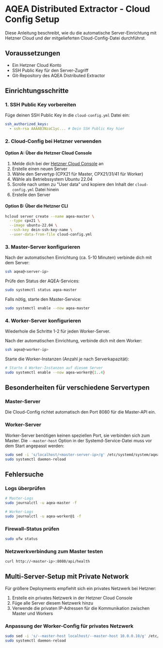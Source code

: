 # AQEA Distributed Extractor - Cloud Config Setup

Diese Anleitung beschreibt, wie du die automatische Server-Einrichtung mit Hetzner Cloud und der mitgelieferten Cloud-Config-Datei durchführst.

## Voraussetzungen

- Ein Hetzner Cloud Konto
- SSH Public Key für den Server-Zugriff
- Git-Repository des AQEA Distributed Extractor

## Einrichtungsschritte

### 1. SSH Public Key vorbereiten

Füge deinen SSH Public Key in die `cloud-config.yml` Datei ein:

```yaml
ssh_authorized_keys:
  - ssh-rsa AAAAB3NzaC1yc... # Dein SSH Public Key hier
```

### 2. Cloud-Config bei Hetzner verwenden

#### Option A: Über die Hetzner Cloud Console

1. Melde dich bei der [Hetzner Cloud Console](https://console.hetzner.cloud/) an
2. Erstelle einen neuen Server
3. Wähle den Servertyp (CPX21 für Master, CPX21/31/41 für Worker)
4. Wähle als Betriebssystem Ubuntu 22.04
5. Scrolle nach unten zu "User data" und kopiere den Inhalt der `cloud-config.yml` Datei hinein
6. Erstelle den Server

#### Option B: Über die Hetzner CLI

```bash
hcloud server create --name aqea-master \
  --type cpx21 \
  --image ubuntu-22.04 \
  --ssh-key dein-ssh-key-name \
  --user-data-from-file cloud-config.yml
```

### 3. Master-Server konfigurieren

Nach der automatischen Einrichtung (ca. 5-10 Minuten) verbinde dich mit dem Server:

```bash
ssh aqea@<server-ip>
```

Prüfe den Status der AQEA-Services:

```bash
sudo systemctl status aqea-master
```

Falls nötig, starte den Master-Service:

```bash
sudo systemctl enable --now aqea-master
```

### 4. Worker-Server konfigurieren

Wiederhole die Schritte 1-2 für jeden Worker-Server.

Nach der automatischen Einrichtung, verbinde dich mit dem Worker:

```bash
ssh aqea@<worker-ip>
```

Starte die Worker-Instanzen (Anzahl je nach Serverkapazität):

```bash
# Starte 4 Worker-Instanzen auf diesem Server
sudo systemctl enable --now aqea-worker@{1..4}
```

## Besonderheiten für verschiedene Servertypen

### Master-Server

Die Cloud-Config richtet automatisch den Port 8080 für die Master-API ein.

### Worker-Server

Worker-Server benötigen keinen speziellen Port, sie verbinden sich zum Master.
Die `--master-host` Option in der Systemd-Service-Datei muss vor dem Start angepasst werden:

```bash
sudo sed -i 's/localhost/<master-server-ip>/g' /etc/systemd/system/aqea-worker@.service
sudo systemctl daemon-reload
```

## Fehlersuche

### Logs überprüfen

```bash
# Master-Logs
sudo journalctl -u aqea-master -f

# Worker-Logs
sudo journalctl -u aqea-worker@1 -f
```

### Firewall-Status prüfen

```bash
sudo ufw status
```

### Netzwerkverbindung zum Master testen

```bash
curl http://<master-ip>:8080/api/health
```

## Multi-Server-Setup mit Private Network

Für größere Deployments empfiehlt sich ein privates Netzwerk bei Hetzner:

1. Erstelle ein privates Netzwerk in der Hetzner Cloud Console
2. Füge alle Server diesem Netzwerk hinzu
3. Verwende die privaten IP-Adressen für die Kommunikation zwischen Master und Workers

### Anpassung der Worker-Config für privates Netzwerk

```bash
sudo sed -i 's/--master-host localhost/--master-host 10.0.0.10/g' /etc/systemd/system/aqea-worker@.service
sudo systemctl daemon-reload
``` 